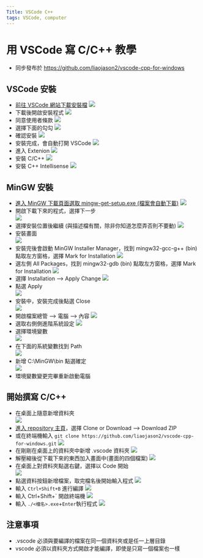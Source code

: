 ```yaml
---
Title: VSCode C++
tags: VSCode, computer
---
```


# 用 VSCode 寫 C/C++ 教學

- 同步發布於 https://github.com/liaojason2/vscode-cpp-for-windows

## VSCode 安裝

- [前往 VSCode 網站下載安裝檔](https://code.visualstudio.com/)
  ![](https://i.imgur.com/PH6FOvN.png)
- 下載後開啟安裝程式
  ![](https://i.imgur.com/voEpVYS.jpg)
- 同意使用者條款
  ![](https://i.imgur.com/mXOVHIS.jpg)
- 選擇下面的勾勾
  ![](https://i.imgur.com/XuIuhXa.jpg)
- 確認安裝
  ![](https://i.imgur.com/7acp0rC.jpg)
- 安裝完成，會自動打開 VSCode
  ![](https://i.imgur.com/CMYnoQ9.jpg)
- 進入 Extenion
  ![](https://i.imgur.com/IHotSkV.jpg)
- 安裝 C/C++
  ![](https://i.imgur.com/PRhX65n.jpg)
- 安裝 C++ Intellisense
  ![](https://i.imgur.com/f5YgDH5.jpg)

## MinGW 安裝

- [進入 MinGW 下載頁面選取 mingw-get-setup.exe (檔案會自動下載)](https://zh-tw.osdn.net/projects/mingw/releases/68260)
  ![](https://i.imgur.com/iQX86Gm.jpg)
- 開啟下載下來的程式，選擇下一步</br>
  ![](https://i.imgur.com/4NaWJd6.jpg)
- 選擇安裝位置後繼續 (與描述檔有關，除非你知道怎麼弄否則不要動)
  ![](https://i.imgur.com/gEoE7YR.jpg)
- 安裝畫面</br>
  ![](https://i.imgur.com/h2GcYTj.jpg)
- 安裝完後會啟動 MinGW Installer Manager，找到 mingw32-gcc-g++ (bin) 點取左方窗格，選擇 Mark for Installation
  ![](https://i.imgur.com/XFnhquc.png)
- 選左側 All Packages，找到 mingw32-gdb (bin) 點取左方窗格，選擇 Mark for Installation
  ![](https://i.imgur.com/Z9aBkfR.png)
- 選擇 Installation --> Apply Change
  ![](https://i.imgur.com/EJWDEhB.jpg)
- 點選 Apply</br>
  ![](https://i.imgur.com/rRpfnKk.jpg)
- 安裝中，安裝完成後點選 Close</br>
  ![](https://i.imgur.com/J9Aq2Gd.jpg)
- 開啟檔案總管 --> 電腦 --> 內容
  ![](https://i.imgur.com/EfaLPFX.jpg)
- 選取右側側進階系統設定
  ![](https://i.imgur.com/nClm3Q8.png)
- 選擇環境變數</br>
  ![](https://i.imgur.com/AtPQmFO.jpg)
- 在下面的系統變數找到 Path</br>
  ![](https://i.imgur.com/VBFVONm.jpg)
- 新增 C:\MinGW\bin 點選確定</br>
  ![](https://i.imgur.com/YvtKYnt.jpg)
- 環境變數變更完畢重新啟動電腦

## 開始撰寫 C/C++

- 在桌面上隨意新增資料夾</br>
  ![](https://i.imgur.com/Dcp8Qrq.jpg)
- [進入 repository 主頁](https://github.com/liaojason2/vscode-cpp-for-windows)，選擇 Clone or Download --> Download ZIP
- 或在終端機輸入 `git clone https://github.com/liaojason2/vscode-cpp-for-windows.git`
  ![](https://i.imgur.com/C1S8tnc.jpg)
- 在剛剛在桌面上的資料夾中新增 .vscode 資料夾
  ![](https://i.imgur.com/2zdy42E.jpg)
- 解壓縮後從下載下來的東西加入畫面中(畫面的四個檔案)
  ![](https://i.imgur.com/BcY9RcU.jpg)
- 在桌面上對資料夾點選右鍵，選擇以 Code 開始</br>
  ![](https://i.imgur.com/1skI6aw.png)
- 點選資料按鈕新增檔案，取完檔名後開始輸入程式
  ![](https://i.imgur.com/xmqmfvg.jpg)
- 輸入 `Ctrl+Shift+B` 進行編譯
  ![](https://i.imgur.com/vtZkxvr.jpg)
- 輸入 Ctrl+Shift+\` 開啟終端機
  ![](https://i.imgur.com/bQCwKAh.jpg)
- 輸入 `./<檔名>.exe`+`Enter`執行程式
  ![](https://i.imgur.com/MCajNUu.jpg)

## 注意事項

- .vscode 必須與要編譯的檔案在同一個資料夾或是任一上層目錄
- vscode 必須以資料夾方式開啟才能編譯，即使是只寫一個檔案也一樣
